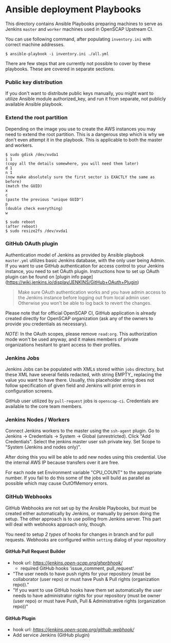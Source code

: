 # Ansible deployment Playbooks
This directory contains Ansible Playbooks preparing machines to serve as
Jenkins ```master``` and ```worker``` machines used in OpenSCAP Upstream CI.

You can use following command, after populating ```inventory.ini``` with
correct machine addresses.

`$ ansible-playbook -i inventory.ini ./all.yml`

There are few steps that are currently not possible to cover by these
playbooks. These are covered in separate sections.

### Public key distribution
If you don't want to distribute public keys manually, you might want to utilize
Ansible module authorized_key, and run it from separate, not publicly available
Ansible playbook.

### Extend the root partition
Depending on the image you use to create the AWS instances you may need to
extend the root partition. This is a dangerous step which is why we don't even
attempt it in the playbook. This is applicable to both the master and workers.

```
$ sudo gdisk /dev/xvda1
i 1
(copy all the details somewhere, you will need them later)
d 1
n 1
(now make absolutely sure the first sector is EXACTLY the same as before)
(match the GUID)
x
c
(paste the previous "unique GUID")
p
(double check everything)
w

$ sudo reboot
(after reboot)
$ sudo resize2fs /dev/xvda1
```

### GitHub OAuth plugin
Authentication model of Jenkins as provided by Ansible playbook ```master.yml```
utilizes basic Jenkins database, with the only user being Admin.
If you want to use GitHub authentication for access control to your Jenkins
instance, you need to set OAuth plugin. Instructions how to set up OAuth plugin
can be found on [plugin info page]
(https://wiki.jenkins.io/display/JENKINS/GitHub+OAuth+Plugin)

> Make sure OAuth authentication works and you have admin access to the Jenkins
> instance before logging out from local admin user. Otherwise you won't be able
> to log back to revert the changes.

Please note that for official OpenSCAP CI, GitHub application is already created
directly for OpenSCAP organization (ask any of the owners to provide you
credentials as necessary).

*NOTE:* In the OAuth scopes, please remove ```read:org```. This authorization
mode won't be used anyway, and it makes members of private organizations
hesitant to grant access to their profiles.

### Jenkins Jobs
Jenkins Jobs can be populated with XMLs stored within ```jobs``` directory, but
these XML have several fields redacted, with string EMPTY_<something> replacing
the value you want to have there. Usually, this placeholder string does not
follow specification of given field and Jenkins will print errors in
configuration screens.

GitHub user utilized by ```pull-request``` jobs is ```openscap-ci```.
Credentials are available to the core team members.

### Jenkins Nodes / Workers
Connect Jenkins workers to the master using the `ssh-agent` plugin. Go to
Jenkins -> Credentials -> System -> Global (unrestricted). Click
"Add Credentials". Select the jenkins master user ssh private key. Set Scope
to "System (Jenkins and nodes only)".

After doing this you will be able to add new nodes using this credential.
Use the internal AWS IP because transfers over it are free.

For each node set Environment variable "CPU_COUNT" to the appropriate number.
If you fail to do this some of the jobs will build as parallel as possible
which may cause OutOfMemory errors.

### GitHub Webhooks
GitHub Webhooks are not set up by the Ansible Playbooks, but must be created
either automatically by Jenkins, or manually by person doing the setup. The
other approach is to use polling from Jenkins server. This part will deal with
webhooks approach only, though.

You need to setup *2 types* of hooks for changes in branch and for
pull requests. Webhooks are configured within `setting` dialog of your repository

#### GitHub Pull Request Builder
+ hook url: *https://jenkins.open-scap.org/ghprbhook/*
    + required GitHub hooks 'issue_comment, pull_request'
+ "The user needs to have push rights for your repository (must be collaborator (user repo) or must have Push & Pull rights (organization repo))."
+ "If you want to use GitHub hooks have them set automatically the user needs to have administrator rights for your repository (must be owner (user repo) or must have Push, Pull & Administrative rights (organization repo))"

#### GitHub Plugin
+ hook url: *https://jenkins.open-scap.org/github-webhook/*
+ Add service Jenkins (GitHub plugin)
